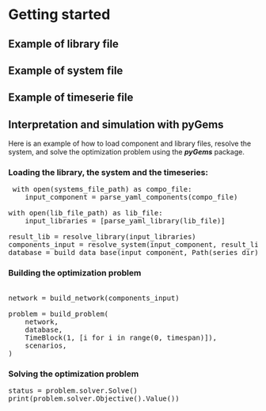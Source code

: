 # Getting started

## Example of library file

## Example of system file

## Example of timeserie file


## Interpretation and simulation with pyGems

Here is an example of how to load component and library files, resolve the system, and solve the optimization problem using the ***pyGems*** package.

### Loading the library, the system and the timeseries:



<pre> with open(systems_file_path) as compo_file:
    input_component = parse_yaml_components(compo_file)

with open(lib_file_path) as lib_file:
    input_libraries = [parse_yaml_library(lib_file)]

result_lib = resolve_library(input_libraries)
components_input = resolve_system(input_component, result_lib)
database = build_data_base(input_component, Path(series_dir))
</pre> 


### Building the optimization problem



<pre>

network = build_network(components_input)

problem = build_problem(
    network,
    database,
    TimeBlock(1, [i for i in range(0, timespan)]),
    scenarios,
)
</pre>

### Solving the optimization problem
<pre>
status = problem.solver.Solve()
print(problem.solver.Objective().Value())
</pre>
